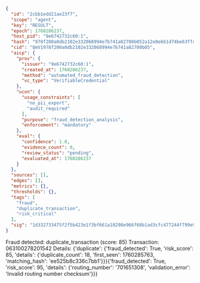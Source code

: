 ```json
{
  "id": "2cbb1edd21ae23f7",
  "scope": "agent",
  "key": "RESULT",
  "epoch": 1760286237,
  "host_pid": "9e6742732c60:1",
  "hash": "978f200a0db2102e332068994e7b741a82700b052a12e0e661d74be63ffdeaff",
  "cid": "QmV1978f200a0db2102e332068994e7b741a82700b05",
  "aicp": {
    "prov": {
      "issuer": "9e6742732c60:1",
      "created_at": 1760286237,
      "method": "automated_fraud_detection",
      "vc_type": "VerifiableCredential"
    },
    "ucon": {
      "usage_constraints": [
        "no_pii_export",
        "audit_required"
      ],
      "purpose": "fraud_detection_analysis",
      "enforcement": "mandatory"
    },
    "eval": {
      "confidence": 1.0,
      "evidence_count": 0,
      "review_status": "pending",
      "evaluated_at": 1760286237
    }
  },
  "sources": [],
  "edges": [],
  "metrics": {},
  "thresholds": {},
  "tags": [
    "fraud",
    "duplicate_transaction",
    "risk_critical"
  ],
  "sig": "1d332733475f2f5b423e1f3bf661a10298e966f68b1ad3cfc477244f799e9441"
}
```

Fraud detected: duplicate_transaction (score: 85)
Transaction: 063100278201542
Details: {'duplicate': {'fraud_detected': True, 'risk_score': 85, 'details': {'duplicate_count': 18, 'first_seen': 1760285763, 'matching_hash': 'ee525b8c336c7bb1'}}}{'fraud_detected': True, 'risk_score': 95, 'details': {'routing_number': '701651308', 'validation_error': 'Invalid routing number checksum'}}}